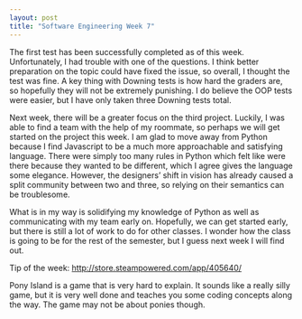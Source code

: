 ```yaml
---
layout: post
title: "Software Engineering Week 7"
---
```

The first test has been successfully completed as of this week. Unfortunately, I had trouble with one of the questions. I think better preparation on the topic could have fixed the issue, so overall, I thought the test was fine. A key thing with Downing tests is how hard the graders are, so hopefully they will not be extremely punishing. I do believe the OOP tests were easier, but I have only taken three Downing tests total.

Next week, there will be a greater focus on the third project. Luckily, I was able to find a team with the help of my roommate, so perhaps we will get started on the project this week. I am glad to move away from Python because I find Javascript to be a much more approachable and satisfying language. There were simply too many rules in Python which felt like were there because they wanted to be different, which I agree gives the language some elegance. However, the designers’ shift in vision has already caused a split community between two and three, so relying on their semantics can be troublesome.

What is in my way is solidifying my knowledge of Python as well as communicating with my team early on. Hopefully, we can get started early, but there is still a lot of work to do for other classes. I wonder how the class is going to be for the rest of the semester, but I guess next week I will find out.

Tip of the week: http://store.steampowered.com/app/405640/

Pony Island is a game that is very hard to explain. It sounds like a really silly game, but it is very well done and teaches you some coding concepts along the way. The game may not be about ponies though.
